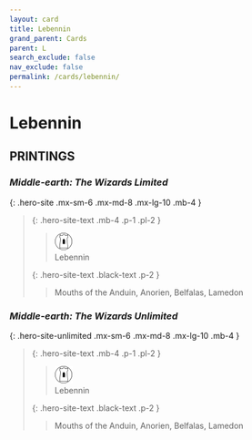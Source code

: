 ```yaml
---
layout: card
title: Lebennin
grand_parent: Cards
parent: L
search_exclude: false
nav_exclude: false
permalink: /cards/lebennin/
---
```


# Lebennin


## PRINTINGS


### _Middle-earth: The Wizards Limited_

{: .hero-site .mx-sm-6 .mx-md-8 .mx-lg-10 .mb-4 }
> {: .hero-site-text .mb-4 .p-1 .pl-2 }
> > <div class="card-mp"><img src="/assets/images/free-domain.svg"></div>
> > <div class="character-card-name">Lebennin</div>
>
> {: .hero-site-text .black-text .p-2 }
> > Mouths of the Anduin, Anorien, Belfalas, Lamedon
> 

### _Middle-earth: The Wizards Unlimited_

{: .hero-site-unlimited .mx-sm-6 .mx-md-8 .mx-lg-10 .mb-4 }
> {: .hero-site-text .mb-4 .p-1 .pl-2 }
> > <div class="card-mp"><img src="/assets/images/free-domain.svg"></div>
> > <div class="character-card-name">Lebennin</div>
>
> {: .hero-site-text .black-text .p-2 }
> > Mouths of the Anduin, Anorien, Belfalas, Lamedon
> 
